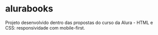 # alurabooks
Projeto desenvolvido dentro das propostas do curso da Alura - HTML e CSS: responsividade com mobile-first.
